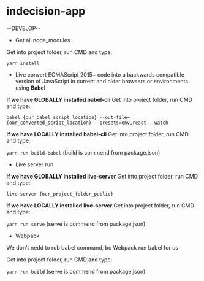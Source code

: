 # indecision-app

--DEVELOP--

* Get all node_modules

Get into project folder, run CMD and type:

`yarn install`

* Live convert ECMAScript 2015+ code into a backwards compatible version of JavaScript in current and older browsers or environments using **Babel**

**If we have GLOBALLY installed babel-cli**
Get into project folder, run CMD and type:

`babel {our_babel_script_location} --out-file={our_converted_script_location} --presets=env,react --watch`

**If we have LOCALLY installed babel-cli**
Get into project folder, run CMD and type:

`yarn run build-babel`
(build is commend from package.json)

* Live server run

**If we have GLOBALLY installed live-server**
Get into project folder, run CMD and type:

`live-server {our_project_folder_public}`

**If we have LOCALLY installed live-server**
Get into project folder, run CMD and type:

`yarn run serve`
(serve is commend from package.json)

* Webpack

We don't nedd to rub babel command, bc Webpack run babel for us

Get into project folder, run CMD and type:

`yarn run build`
(serve is commend from package.json)




